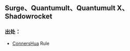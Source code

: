 ## Surge、Quantumult、Quantumult X、Shadowrocket 

### 出处：

- [ConnersHua](https://github.com/DivineEngine/Profiles/tree/maѕter) Rule
